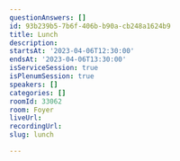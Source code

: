 ```yaml
---
questionAnswers: []
id: 93b239b5-7b6f-406b-b90a-cb248a1624b9
title: Lunch
description: 
startsAt: '2023-04-06T12:30:00'
endsAt: '2023-04-06T13:30:00'
isServiceSession: true
isPlenumSession: true
speakers: []
categories: []
roomId: 33062
room: Foyer
liveUrl: 
recordingUrl: 
slug: lunch

---
```

